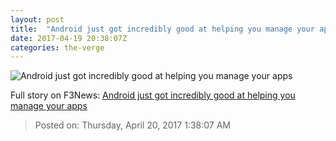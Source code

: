 ```yaml
---
layout: post
title:  "Android just got incredibly good at helping you manage your apps"
date: 2017-04-19 20:38:07Z
categories: the-verge
---
```


![Android just got incredibly good at helping you manage your apps](https://cdn0.vox-cdn.com/thumbor/NweqZX6W2adn9ndDML6YUfpN_YM=/0x0:2040x1148/1600x900/cdn0.vox-cdn.com/uploads/chorus_image/image/54348009/DSCF1474_3.0.jpg)




Full story on F3News: [Android just got incredibly good at helping you manage your apps](http://www.f3nws.com/n/hbQbGF)

> Posted on: Thursday, April 20, 2017 1:38:07 AM
